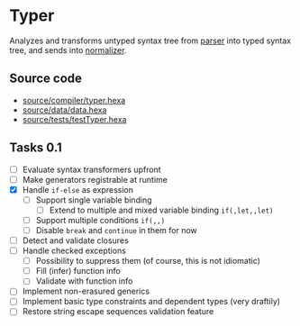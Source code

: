 # Typer

Analyzes and transforms untyped syntax tree from [parser](parser.md) into typed syntax tree, and sends into [normalizer](normalizer.md).

## Source code

- [source/compiler/typer.hexa](https://github.com/hexalang/hexa/blob/master/source/compiler/typer.hexa)
- [source/data/data.hexa](https://github.com/hexalang/hexa/blob/master/source/data/data.hexa)
- [source/tests/testTyper.hexa](https://github.com/hexalang/hexa/blob/master/source/tests/testTyper.hexa)

## Tasks 0.1

- [ ] Evaluate syntax transformers upfront
- [ ] Make generators registrable at runtime
- [x] Handle `if-else` as expression
  - [ ] Support single variable binding
    - [ ] Extend to multiple and mixed variable binding `if(,let,,let)`
  - [ ] Support multiple conditions `if(,,)`
  - [ ] Disable `break` and `continue` in them for now
- [ ] Detect and validate closures
- [ ] Handle checked exceptions
  - [ ] Possibility to suppress them (of course, this is not idiomatic)
  - [ ] Fill (infer) function info
  - [ ] Validate with function info
- [ ] Implement non-erasured generics
- [ ] Implement basic type constraints and dependent types (very draftily)
- [ ] Restore string escape sequences validation feature
